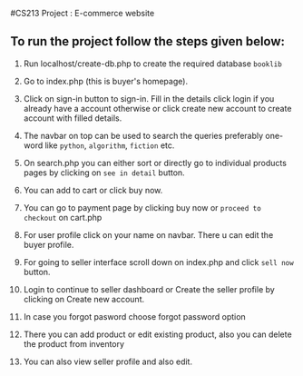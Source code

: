 #CS213 Project : E-commerce website

## To run the project follow the steps given below:


1. Run localhost/create-db.php to create the required database `booklib`

2. Go to index.php (this is buyer's homepage).

3. Click on sign-in button to sign-in. Fill in the details click login if you already have a account 
otherwise or click create new account to create account with filled details.

4. The navbar on top can be used to search the queries preferably one-word like `python`, `algorithm`, `fiction` etc.

5. On search.php you can either sort or directly go to individual products pages by clicking on `see in detail` button.

6. You can add to cart or click buy now.

7. You can go to payment page by clicking buy now or `proceed to checkout` on cart.php

8. For user profile click on your name on navbar. There u can edit the buyer profile.

9. For going to seller interface scroll down on index.php and click `sell now` button.

10. Login to continue to seller dashboard or Create the seller profile by clicking on Create new account.

11. In case you forgot pasword choose forgot password option

12. There you can add product or edit existing product, also you can delete the product from inventory

13. You can also view seller profile and also edit.
